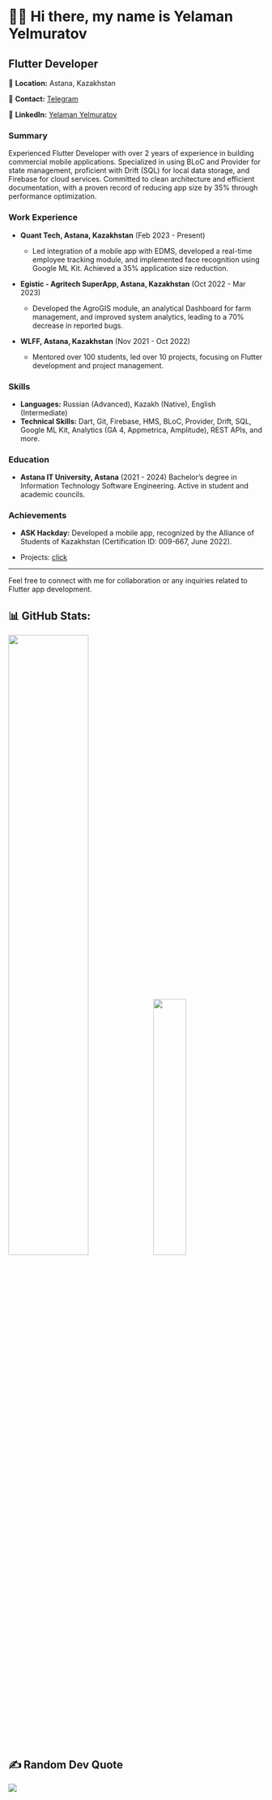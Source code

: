 # 👋🏻 Hi there, my name is Yelaman Yelmuratov

## Flutter Developer

📍 **Location:** Astana, Kazakhstan

📱 **Contact:** [Telegram](https://t.me/yelmuratoff)

🔗 **LinkedIn:** [Yelaman Yelmuratov](https://www.linkedin.com/in/yelmuratoff/)

### Summary
Experienced Flutter Developer with over 2 years of experience in building commercial mobile applications. Specialized in using BLoC and Provider for state management, proficient with Drift (SQL) for local data storage, and Firebase for cloud services. Committed to clean architecture and efficient documentation, with a proven record of reducing app size by 35% through performance optimization.

### Work Experience

- **Quant Tech, Astana, Kazakhstan** (Feb 2023 - Present)
  - Led integration of a mobile app with EDMS, developed a real-time employee tracking module, and implemented face recognition using Google ML Kit. Achieved a 35% application size reduction.

- **Egistic - Agritech SuperApp, Astana, Kazakhstan** (Oct 2022 - Mar 2023)
  - Developed the AgroGIS module, an analytical Dashboard for farm management, and improved system analytics, leading to a 70% decrease in reported bugs.

- **WLFF, Astana, Kazakhstan** (Nov 2021 - Oct 2022)
  - Mentored over 100 students, led over 10 projects, focusing on Flutter development and project management.

### Skills

- **Languages:** Russian (Advanced), Kazakh (Native), English (Intermediate)
- **Technical Skills:** Dart, Git, Firebase, HMS, BLoC, Provider, Drift, SQL, Google ML Kit, Analytics (GA 4, Appmetrica, Amplitude), REST APIs, and more.

### Education

- **Astana IT University, Astana** (2021 - 2024)
  Bachelor’s degree in Information Technology Software Engineering. Active in student and academic councils.

### Achievements

- **ASK Hackday:** Developed a mobile app, recognized by the Alliance of Students of Kazakhstan (Certification ID: 009-667, June 2022).

- Projects: [click](https://drive.google.com/drive/folders/1lUbs6Qmdq62D0mEj6_x2IsSmdt0tN8YG?usp=sharing)

---

Feel free to connect with me for collaboration or any inquiries related to Flutter app development.


## 📊 GitHub Stats:
<p>
  <img width="56%" src="https://github-readme-stats.vercel.app/api?username=K1yoshiSho&theme=city_lights&count_private=true&hide_border=true&hide_title=true&show_icons=true" />
  <img width="36%" src="https://github-readme-stats.vercel.app/api/top-langs/?username=K1yoshiSho&layout=compact&langs_count=6&hide=sass,makefile,shell,mustache&hide_border=true&theme=city_lights" />
</p> 

## ✍️ Random Dev Quote
![](https://quotes-github-readme.vercel.app/api?type=horizontal&theme=light)


<!--
**K1yoshiSho/K1yoshiSho** is a ✨ _special_ ✨ repository because its `README.md` (this file) appears on your GitHub profile.

Here are some ideas to get you started:

- 🔭 I’m currently working on ...
- 🌱 I’m currently learning ...
- 👯 I’m looking to collaborate on ...
- 🤔 I’m looking for help with ...
- 💬 Ask me about ...
- 📫 How to reach me: ...
- 😄 Pronouns: ...
- ⚡ Fun fact: ...
-->
